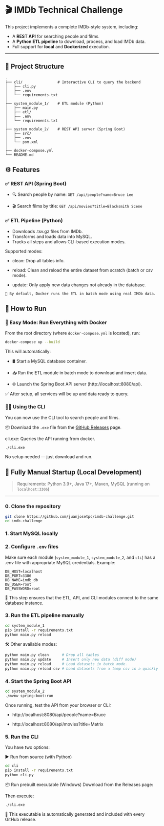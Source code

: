 # 🎬 IMDb Technical Challenge

This project implements a complete IMDb-style system, including: 

- A **REST API** for searching people and films.
- A **Python ETL pipeline** to download, process, and load IMDb data.
- Full support for **local** and **Dockerized** execution.

---

## 🧱 Project Structure

```text
.
├── cli/                # Interactive CLI to query the backend
│   ├── cli.py
│   ├── .env
│   └── requirements.txt
│
├── system_module_1/    # ETL module (Python)
│   ├── main.py
│   ├── etl/
│   ├── .env
│   └── requirements.txt
│
├── system_module_2/    # REST API server (Spring Boot)
│   ├── src/
│   ├── .env
│   └── pom.xml
│
├── docker-compose.yml
└── README.md
```

## ⚙️ Features
### ✅ REST API (Spring Boot)
* 🔍 Search people by name:
`GET /api/people?name=Bruce Lee`

* 🎬 Search films by title:
`GET /api/movies?title=Blacksmith Scene`

### ✅ ETL Pipeline (Python)
* Downloads .tsv.gz files from IMDb.
* Transforms and loads data into MySQL.
* Tracks all steps and allows CLI-based execution modes.

Supported modes:

* clean: Drop all tables info.

* reload: Clean and reload the entire dataset from scratch (batch or csv mode).

* update: Only apply new data changes not already in the database.

```text
🐳 By default, Docker runs the ETL in batch mode using real IMDb data.
```

## 🚀 How to Run

### 🐳 Easy Mode: Run Everything with Docker
From the root directory (where `docker-compose.yml` is located), run:

```bash
docker-compose up --build
```
This will automatically:
* 🛢️ Start a MySQL database container.

* 📥 Run the ETL module in batch mode to download and insert data.

* 🌐 Launch the Spring Boot API server (http://localhost:8080/api).

✅ After setup, all services will be up and data ready to query.

### 🧑‍💻 Using the CLI
You can now use the CLI tool to search people and films.

📦 Download the `.exe` file from the [GitHub Releases](https://github.com/juanjosetpc/imdb-challenge/releases) page.

cli.exe: Queries the API running from docker.

```bash
./cli.exe
```
No setup needed — just download and run.

## 🧪 Fully Manual Startup (Local Development)

> Requirements: Python 3.9+, Java 17+, Maven, MySQL (running on `localhost:3306`)

---

### 0. Clone the repository

```bash
git clone https://github.com/juanjosetpc/imdb-challenge.git
cd imdb-challenge
```

### 1. Start MySQL locally

### 2. Configure `.env` files
Make sure each module (`system_module_1`, `system_module_2`, and `cli`) has a .env file with appropriate MySQL credentials. Example:

```env
DB_HOST=localhost
DB_PORT=3306
DB_NAME=imdb_db
DB_USER=root
DB_PASSWORD=root
```
🔁 This step ensures that the ETL, API, and CLI modules connect to the same database instance.

### 3. Run the ETL pipeline manually
```bash
cd system_module_1
pip install -r requirements.txt
python main.py reload
```
🛠️ Other available modes:

```bash
python main.py clean      # Drop all tables
python main.py update     # Insert only new data (diff mode)
python main.py reload     # Load datasets in batch mode.
python main.py reload csv # Load datasets from a temp csv in a quickly manner (only for local deployment). 
```

### 4. Start the Spring Boot API
```bash
cd system_module_2
./mvnw spring-boot:run
```
Once running, test the API from your browser or CLI:

* http://localhost:8080/api/people?name=Bruce

* http://localhost:8080/api/movies?title=Matrix

### 5. Run the CLI
You have two options:

▶️ Run from source (with Python)
```bash
cd cli
pip install -r requirements.txt
python cli.py
```
📦 Run prebuilt executable (Windows)
Download from the Releases page:

Then execute:
```bash
./cli.exe
```

🧠 This executable is automatically generated and included with every GitHub release.






